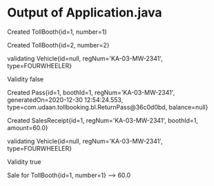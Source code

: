 # Output of Application.java

Created TollBooth{id=1, number=1}

Created TollBooth{id=2, number=2}

validating Vehicle{id=null, regNum='KA-03-MW-2341', type=FOURWHEELER}

Validity false

Created Pass{id=1, boothId=1, regNum='KA-03-MW-2341', generatedOn=2020-12-30 12:54:24.553, type=com.udaan.tollbooking.bl.ReturnPass@36c0d0bd, balance=null}

Created SalesReceipt{id=1, regNum='KA-03-MW-2341', boothId=1, amount=60.0}

validating Vehicle{id=null, regNum='KA-03-MW-2341', type=FOURWHEELER}

Validity true

Sale for TollBooth{id=1, number=1} --> 60.0

